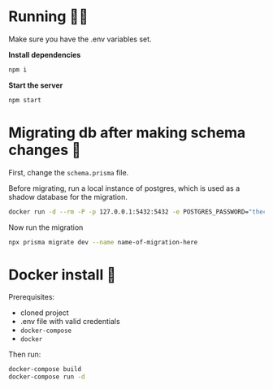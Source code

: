 # Running 🏃‍♂️
Make sure you have the .env variables set.

**Install dependencies**
```bash
npm i
```

**Start the server**
```bash
npm start
```

# Migrating db after making schema changes 🛫
First, change the `schema.prisma` file.

Before migrating, run a local instance of postgres, which is used as a shadow database for the migration.

```bash
docker run -d --rm -P -p 127.0.0.1:5432:5432 -e POSTGRES_PASSWORD="thecranegame" --name postgres-wordle postgres:alpine
```

Now run the migration
```bash
npx prisma migrate dev --name name-of-migration-here
```

# Docker install 🐳
Prerequisites:
- cloned project
- .env file with valid credentials
- `docker-compose`
- `docker`

Then run:
```bash
docker-compose build
docker-compose run -d
```

